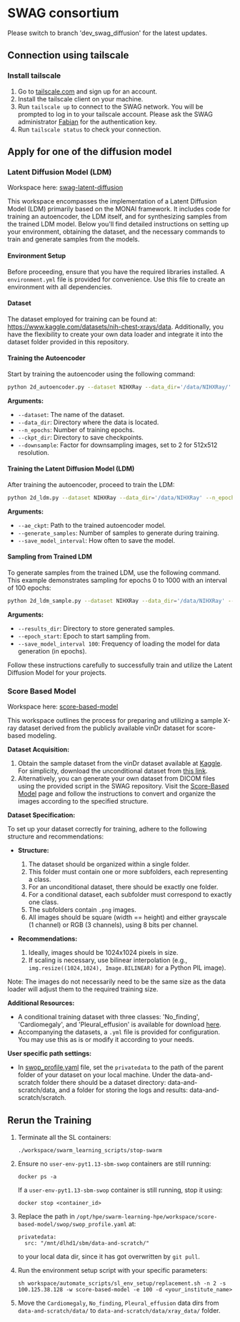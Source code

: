 # SWAG consortium
Please switch to branch 'dev_swag_diffusion' for the latest updates.

## Connection using tailscale
### Install tailscale
1. Go to [tailscale.com](https://tailscale.com) and sign up for an account.
2. Install the tailscale client on your machine.
3. Run `tailscale up` to connect to the SWAG network. You will be prompted to log in to your tailscale account. Please ask the SWAG administrator [Fabian](fabian.laqua@online.de) for the authentication key.
4. Run `tailscale status` to check your connection.

## Apply for one of the diffusion model

### Latent Diffusion Model (LDM) 
Workspace here: [swag-latent-diffusion](workspace%2Fswag-latent-diffusion)

This workspace encompasses the implementation of a Latent Diffusion Model (LDM) primarily based on the MONAI framework. It includes code for training an autoencoder, the LDM itself, and for synthesizing samples from the trained LDM model. Below you'll find detailed instructions on setting up your environment, obtaining the dataset, and the necessary commands to train and generate samples from the models.

#### Environment Setup
Before proceeding, ensure that you have the required libraries installed. A `environment.yml` file is provided for convenience. Use this file to create an environment with all dependencies.

#### Dataset
The dataset employed for training can be found at: https://www.kaggle.com/datasets/nih-chest-xrays/data. Additionally, you have the flexibility to create your own data loader and integrate it into the dataset folder provided in this repository.

#### Training the Autoencoder
Start by training the autoencoder using the following command:
```bash
python 2d_autoencoder.py --dataset NIHXRay --data_dir='/data/NIHXRay/' --n_epochs 400 --batch_size=12 --training_samples=10000 --ckpt_dir='/exp_ae/' --downsample 2 --base_lr 0.00005 --disc_lr 0.0001 --perceptual_weight 0.002 --adv_weight 0.005 --kl_weight 0.00000001 --num_channels '(64,128,128,128)' --perceptual_network 'squeeze'
```

**Arguments:**
- `--dataset`: The name of the dataset.
- `--data_dir`: Directory where the data is located.
- `--n_epochs`: Number of training epochs.
- `--ckpt_dir`: Directory to save checkpoints.
- `--downsample`: Factor for downsampling images, set to 2 for 512x512 resolution.

#### Training the Latent Diffusion Model (LDM)
After training the autoencoder, proceed to train the LDM:

```bash
python 2d_ldm.py --dataset NIHXRay --data_dir='/data/NIHXRay' --n_epochs 1000 --batch_size=150 --training_samples=10000 --ckpt_dir='/exp_ldm/' --downsample 2 --ae_ckpt='/exp_ae/model_best_ae' --generate_samples 16 --beta_end 0.0205 --save_model_interval 50 --latent_scaling 'custom' --custom_scale 0.3
```


**Arguments:**
- `--ae_ckpt`: Path to the trained autoencoder model.
- `--generate_samples`: Number of samples to generate during training.
- `--save_model_interval`: How often to save the model.

#### Sampling from Trained LDM
To generate samples from the trained LDM, use the following command. This example demonstrates sampling for epochs 0 to 1000 with an interval of 100 epochs:

```bash
python 2d_ldm_sample.py --dataset NIHXRay --data_dir='/data/NIHXRay' --n_epochs 1000 --ckpt_dir='/exp_ldm/' --downsample 2 --details 'latent scaling 0.3' --ae_ckpt='/ckpt_ae/model_best_ae' --generate_samples 10000 --results_dir '/sampled_exp_ldm/' --latent_scaling 'custom' --custom_scale 0.3 --multi_gpu --batch_size 256 --save_model_interval 100 --epoch_start 0
```

**Arguments:**
- `--results_dir`: Directory to store generated samples.
- `--epoch_start`: Epoch to start sampling from.
- `--save_model_interval 100`: Frequency of loading the model for data generation (in epochs).

Follow these instructions carefully to successfully train and utilize the Latent Diffusion Model for your projects.


### Score Based Model
Workspace here: [score-based-model](workspace%2Fscore-based-model)

This workspace outlines the process for preparing and utilizing a sample X-ray dataset derived from the publicly available vinDr dataset for score-based modeling. 

**Dataset Acquisition:**

1. Obtain the sample dataset from the vinDr dataset available at [Kaggle](https://www.kaggle.com/competitions/vinbigdata-chest-xray-abnormalities-detection/data). For simplicity, download the unconditional dataset from [this link](https://gigamove.rwth-aachen.de/en/download/d7744ce97498c742eb1c5dc0c76195e3).
2. Alternatively, you can generate your own dataset from DICOM files using the provided script in the SWAG repository. Visit the [Score-Based Model](https://github.com/SWAG-SwarmLearningforGenerativeModels/Score-Based-Model/blob/dev/dataPreprocessing/vinDrToPng.py) page and follow the instructions to convert and organize the images according to the specified structure.

**Dataset Specification:**

To set up your dataset correctly for training, adhere to the following structure and recommendations:

- **Structure:**
  1. The dataset should be organized within a single folder.
  2. This folder must contain one or more subfolders, each representing a class.
  3. For an unconditional dataset, there should be exactly one folder.
  4. For a conditional dataset, each subfolder must correspond to exactly one class.
  5. The subfolders contain `.png` images.
  6. All images should be square (width == height) and either grayscale (1 channel) or RGB (3 channels), using 8 bits per channel.

- **Recommendations:**
  1. Ideally, images should be 1024x1024 pixels in size.
  2. If scaling is necessary, use bilinear interpolation (e.g., `img.resize((1024,1024), Image.BILINEAR)` for a Python PIL image).

Note: The images do not necessarily need to be the same size as the data loader will adjust them to the required training size.

**Additional Resources:**

- A conditional training dataset with three classes: 'No_finding', 'Cardiomegaly', and 'Pleural_effusion' is available for download [here](https://gigamove.rwth-aachen.de/en/download/bb0704987eaecf78d54d162d671ca794). 
- Accompanying the datasets, a `.yml` file is provided for configuration. You may use this as is or modify it according to your needs.

**User specific path settings:**

- In [swop_profile.yaml](workspace%2Fscore-based-model%2Fswop%2Fswop_profile.yaml) file, set the `privatedata` to the path of the parent folder of your dataset on your local machine. 
Under the data-and-scratch folder there should be a dataset directory: data-and-scratch/data, and a folder for storing the logs and results: data-and-scratch/scratch.

## Rerun the Training

1. Terminate all the SL containers:
   ```
   ./workspace/swarm_learning_scripts/stop-swarm
   ```

2. Ensure no `user-env-pyt1.13-sbm-swop` containers are still running:
   ```
   docker ps -a
   ```
   If a `user-env-pyt1.13-sbm-swop` container is still running, stop it using:
   ```
   docker stop <container_id>
   ```

3. Replace the path in `/opt/hpe/swarm-learning-hpe/workspace/score-based-model/swop/swop_profile.yaml` at:
   ```
   privatedata:
     src: "/mnt/dlhd1/sbm/data-and-scratch/"
   ```
   to your local data dir, since it has got overwritten by `git pull`.

4. Run the environment setup script with your specific parameters:
   ```
   sh workspace/automate_scripts/sl_env_setup/replacement.sh -n 2 -s 100.125.38.128 -w score-based-model -e 100 -d <your_institute_name>
   ```

5. Move the `Cardiomegaly`, `No_finding`, `Pleural_effusion` data dirs from `data-and-scratch/data/` to `data-and-scratch/data/xray_data/` folder.